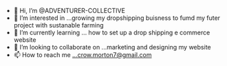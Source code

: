 - 👋 Hi, I’m @ADVENTURER-COLLECTIVE
- 👀 I’m interested in ...growing my dropshipping buisness to fumd my futer project with sustanable farming
- 🌱 I’m currently learning ... how to set up a drop shipping e commerce website
- 💞️ I’m looking to collaborate on ...marketing and designing my website
- 📫 How to reach me ...crow.morton7@gmail.com

<!---
ADVENTURER-COLLECTIVE/ADVENTURER-COLLECTIVE is a ✨ special ✨ repository because its `README.md` (this file) appears on your GitHub profile.
You can click the Preview link to take a look at your changes.
--->
